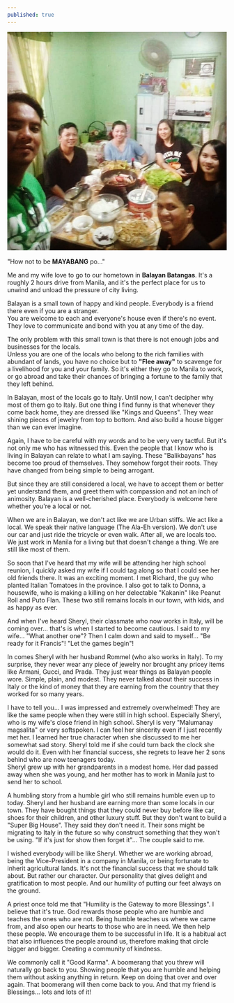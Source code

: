 ```yaml
---
published: true
---
```

![Classmate](/images/Humility.jpg)

"How not to be **MAYABANG** po..."

Me and my wife love to go to our hometown in **Balayan Batangas**. It's a roughly 2 hours drive from Manila, and it's the perfect place for us to unwind and unload the pressure of city living.

Balayan is a small town of happy and kind people. Everybody is a friend there even if you are a stranger.   
You are welcome to each and everyone's house even if there's no event. They love to communicate and bond with you at any time of the day. 

The only problem with this small town is that there is not enough jobs and businesses for the locals.   
Unless you are one of the locals who belong to the rich families with abundant of lands, you have no choice but to **"Flee away"** to scavenge for a livelihood for you and your family. 
So it's either they go to Manila to work, or go abroad and take their chances of bringing a fortune to the family that they left behind. 

In Balayan, most of the locals go to Italy. Until now, I can't decipher why most of them go to Italy. But one thing I find funny is that whenever they come back home, they are dressed like "Kings and Queens". 
They wear shining pieces of jewelry from top to bottom. And also build a house bigger than we can ever imagine.

Again, I have to be careful with my words and to be very very tactful. 
But it's not only me who has witnessed this. Even the people that I know who is living in Balayan can relate to what I am saying.
These "Balikbayans" has become too proud of themselves. They somehow forgot their roots. They have changed from being simple to being arrogant.

But since they are still considered a local, we have to accept them or better yet understand them, and greet them with compassion and not an inch of animosity. 
Balayan is a well-cherished place. Everybody is welcome here whether you're a local or not.

When we are in Balayan, we don't act like we are Urban stiffs. 
We act like a local. We speak their native language (The Ala-Eh version). 
We don't use our car and just ride the tricycle or even walk.
After all, we are locals too. We just work in Manila for a living but that doesn't change a thing. We are still like most of them.

So soon that I've heard that my wife will be attending her high school reunion, I quickly asked my wife if I could tag along so that I could see her old friends there. 
It was an exciting moment. I met Richard, the guy who planted Italian Tomatoes in the province. 
I also got to talk to Donna, a housewife, who is making a killing on her delectable "Kakanin" like Peanut Roll and Puto Flan.
These two still remains locals in our town, with kids, and as happy as ever.

And when I've heard Sheryl, their classmate who now works in Italy, will be coming over... that's is when I started to become cautious. 
I said to my wife... "What another one"? 
Then I calm down and said to myself... "Be ready for it Francis"! "Let the games begin"!

In comes Sheryl with her husband Rommel (who also works in Italy). 
To my surprise, they never wear any piece of jewelry nor brought any pricey items like Armani, Gucci, and Prada.
They just wear things as Balayan people wore. Simple, plain, and modest. 
They never talked about their success in Italy or the kind of money that they are earning from the country that they worked for so many years.

I have to tell you... I was impressed and extremely overwhelmed! 
They are like the same people when they were still in high school.
Especially Sheryl, who is my wife's close friend in high school. Sheryl is very "Malumanay magsalita" or very softspoken. 
I can feel her sincerity even if I just recently met her. I learned her true character when she discussed to me her somewhat sad story.
Sheryl told me if she could turn back the clock she would do it. 
Even with her financial success, she regrets to leave her 2 sons behind who are now teenagers today.  
Sheryl grew up with her grandparents in a modest home. Her dad passed away when she was young, and her mother has to work in Manila just to send her to school.

A humbling story from a humble girl who still remains humble even up to today.
Sheryl and her husband are earning more than some locals in our town. They have bought things that they could never buy before like car, shoes for their children, and other luxury stuff. 
But they don't want to build a "Super Big House". 
They said they don't need it. Their sons might be migrating to Italy in the future so why construct something that they won't be using. 
"If it's just for show then forget it"... The couple said to me.

I wished everybody will be like Sheryl. 
Whether we are working abroad, being the Vice-President in a company in Manila, or being fortunate to inherit agricultural lands. 
It's not the financial success that we should talk about. But rather our character. Our personality that gives delight and gratification to most people. 
And our humility of putting our feet always on the ground.

A priest once told me that "Humility is the Gateway to more Blessings".
I believe that it's true. God rewards those people who are humble and teaches the ones who are not. 
Being humble teaches us where we came from, and also open our hearts to those who are in need. 
We then help these people. We encourage them to be successful in life. 
It is a habitual act that also influences the people around us, therefore making that circle bigger and bigger. Creating a community of kindness.

We commonly call it "Good Karma". A boomerang that you threw will naturally go back to you. Showing people that you are humble and helping them without asking anything in return.
Keep on doing that over and over again. That boomerang will then come back to you.
And that my friend is Blessings... lots and lots of it!



 

